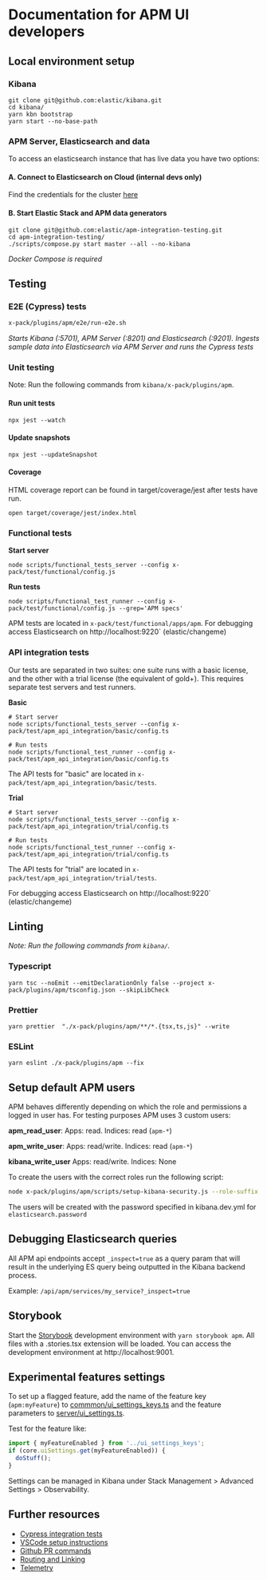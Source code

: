 # Documentation for APM UI developers

## Local environment setup

### Kibana

```
git clone git@github.com:elastic/kibana.git
cd kibana/
yarn kbn bootstrap
yarn start --no-base-path
```

### APM Server, Elasticsearch and data

To access an elasticsearch instance that has live data you have two options:

#### A. Connect to Elasticsearch on Cloud (internal devs only)

Find the credentials for the cluster [here](https://github.com/elastic/apm-dev/blob/master/docs/credentials/apm-ui-clusters.md#apmelstcco)

#### B. Start Elastic Stack and APM data generators

```
git clone git@github.com:elastic/apm-integration-testing.git
cd apm-integration-testing/
./scripts/compose.py start master --all --no-kibana
```

_Docker Compose is required_

## Testing

### E2E (Cypress) tests

```sh
x-pack/plugins/apm/e2e/run-e2e.sh
```

_Starts Kibana (:5701), APM Server (:8201) and Elasticsearch (:9201). Ingests sample data into Elasticsearch via APM Server and runs the Cypress tests_

### Unit testing

Note: Run the following commands from `kibana/x-pack/plugins/apm`.

#### Run unit tests

```
npx jest --watch
```

#### Update snapshots

```
npx jest --updateSnapshot
```

#### Coverage

HTML coverage report can be found in target/coverage/jest after tests have run.

```
open target/coverage/jest/index.html
```

### Functional tests

**Start server**

```
node scripts/functional_tests_server --config x-pack/test/functional/config.js
```

**Run tests**

```
node scripts/functional_test_runner --config x-pack/test/functional/config.js --grep='APM specs'
```

APM tests are located in `x-pack/test/functional/apps/apm`.
For debugging access Elasticsearch on http://localhost:9220` (elastic/changeme)

### API integration tests

Our tests are separated in two suites: one suite runs with a basic license, and the other
with a trial license (the equivalent of gold+). This requires separate test servers and test runners.

**Basic**

```
# Start server
node scripts/functional_tests_server --config x-pack/test/apm_api_integration/basic/config.ts

# Run tests
node scripts/functional_test_runner --config x-pack/test/apm_api_integration/basic/config.ts
```

The API tests for "basic" are located in `x-pack/test/apm_api_integration/basic/tests`.

**Trial**

```
# Start server
node scripts/functional_tests_server --config x-pack/test/apm_api_integration/trial/config.ts

# Run tests
node scripts/functional_test_runner --config x-pack/test/apm_api_integration/trial/config.ts
```

The API tests for "trial" are located in `x-pack/test/apm_api_integration/trial/tests`.

For debugging access Elasticsearch on http://localhost:9220` (elastic/changeme)

## Linting

_Note: Run the following commands from `kibana/`._

### Typescript

```
yarn tsc --noEmit --emitDeclarationOnly false --project x-pack/plugins/apm/tsconfig.json --skipLibCheck
```

### Prettier

```
yarn prettier  "./x-pack/plugins/apm/**/*.{tsx,ts,js}" --write
```

### ESLint

```
yarn eslint ./x-pack/plugins/apm --fix
```

## Setup default APM users

APM behaves differently depending on which the role and permissions a logged in user has.
For testing purposes APM uses 3 custom users:

**apm_read_user**: Apps: read. Indices: read (`apm-*`)

**apm_write_user**: Apps: read/write. Indices: read (`apm-*`)

**kibana_write_user** Apps: read/write. Indices: None

To create the users with the correct roles run the following script:

```sh
node x-pack/plugins/apm/scripts/setup-kibana-security.js --role-suffix <github-username-or-something-unique>
```

The users will be created with the password specified in kibana.dev.yml for `elasticsearch.password`

## Debugging Elasticsearch queries

All APM api endpoints accept `_inspect=true` as a query param that will result in the underlying ES query being outputted in the Kibana backend process.

Example:
`/api/apm/services/my_service?_inspect=true`

## Storybook

Start the [Storybook](https://storybook.js.org/) development environment with
`yarn storybook apm`. All files with a .stories.tsx extension will be loaded.
You can access the development environment at http://localhost:9001.

## Experimental features settings

To set up a flagged feature, add the name of the feature key (`apm:myFeature`) to [commmon/ui_settings_keys.ts](./common/ui_settings_keys.ts) and the feature parameters to [server/ui_settings.ts](./server/ui_settings.ts).

Test for the feature like:

```js
import { myFeatureEnabled } from '../ui_settings_keys';
if (core.uiSettings.get(myFeatureEnabled)) {
  doStuff();
}
```

Settings can be managed in Kibana under Stack Management > Advanced Settings > Observability.

## Further resources

- [Cypress integration tests](./e2e/README.md)
- [VSCode setup instructions](./dev_docs/vscode_setup.md)
- [Github PR commands](./dev_docs/github_commands.md)
- [Routing and Linking](./dev_docs/routing_and_linking.md)
- [Telemetry](./dev_docs/telemetry.md)

